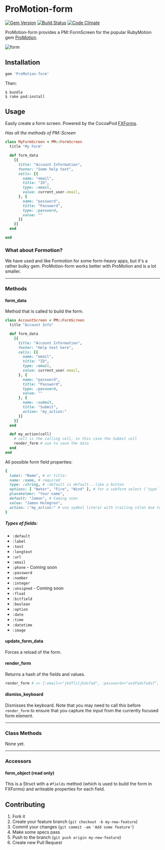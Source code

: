 # ProMotion-form

[![Gem Version](https://badge.fury.io/rb/ProMotion-form.svg)](http://badge.fury.io/rb/ProMotion-form) [![Build Status](https://travis-ci.org/clearsightstudio/ProMotion-form.svg)](https://travis-ci.org/clearsightstudio/ProMotion-form) [![Code Climate](https://codeclimate.com/github/clearsightstudio/ProMotion-form/badges/gpa.svg)](https://codeclimate.com/github/clearsightstudio/ProMotion-form)

ProMotion-form provides a PM::FormScreen for the
popular RubyMotion gem [ProMotion](https://github.com/clearsightstudio/ProMotion).

![form](http://clrsight.co/jh/Screen_Shot_2014-08-29_at_4.03.13_PM.png?+)

## Installation

```ruby
gem 'ProMotion-form'
```

Then:

```sh-session
$ bundle
$ rake pod:install
```

## Usage

Easily create a form screen. Powered by the CocoaPod [FXForms](https://github.com/nicklockwood/FXForms).

*Has all the methods of PM::Screen*

```ruby
class MyFormScreen < PM::FormScreen
  title "My Form"

  def form_data
    [{
      title: "Account Information",
      footer: "Some help text",
      cells: [{
        name: "email",
        title: "ID",
        type: :email,
        value: current_user.email,
      }, {
        name: "password",
        title: "Password",
        type: :password,
        value: ""
      }]
    }]
  end

end
```

### What about Formotion?

We have used and like Formotion for some form-heavy apps, but it's a rather bulky gem. ProMotion-form works better with ProMotion and is a lot smaller.

---

### Methods

#### form_data

Method that is called to build the form.

```ruby
class AccountScreen < PM::FormScreen
  title "Account Info"

  def form_data
    [{
      title: "Account Information",
      footer: "Help text here",
      cells: [{
        name: "email",
        title: "ID",
        type: :email,
        value: current_user.email,
      }, {
        name: "password",
        title: "Password",
        type: :password,
        value: ""
      }, {
        name: :submit,
        title: "Submit",
        action: "my_action:"
      }]
    }]
  end

  def my_action(cell)
    # cell is the calling cell, in this case the Submit cell
    render_form # use to save the data
  end
end
```

All possible form field properties:

```ruby
{
  label: "Name", # or title:
  name: :name, # required
  type: :string, # :default is default...like a button
  options: [ "Water", "Fire", "Wind" ], # for a subform select (`type` can be anything)
  placeholder: "Your name",
  default: "Jamon", # Coming soon
  value: "Jamon Holmgren",
  action: :"my_action:" # use symbol literal with trailing colon due to Obj-C semantics
}
```

##### Types of fields:

* `:default`
* `:label`
* `:text`
* `:longtext`
* `:url`
* `:email`
* `:phone` - Coming soon
* `:password`
* `:number`
* `:integer`
* `:unsigned` - Coming soon
* `:float`
* `:bitfield`
* `:boolean`
* `:option`
* `:date`
* `:time`
* `:datetime`
* `:image`


#### update_form_data

Forces a reload of the form.

#### render_form

Returns a hash of the fields and values.

```ruby
render_form # => {:email=>"jkdflsljkdsfad", :password=>"asdfadsfadsf", :submit=>""}
```

#### dismiss_keyboard

Dismisses the keyboard. Note that you may need to call this before `render_form` to ensure that you capture the input from the currently focused form element.

---

### Class Methods

None yet.

---

### Accessors

#### form_object (read only)

This is a Struct with a `#fields` method (which is used to build the form in FXForms) and writeable properties for each field.

## Contributing

1. Fork it
2. Create your feature branch (`git checkout -b my-new-feature`)
3. Commit your changes (`git commit -am 'Add some feature'`)
4. Make some specs pass
5. Push to the branch (`git push origin my-new-feature`)
6. Create new Pull Request
